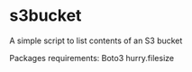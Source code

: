 # s3bucket
A simple script to list contents of an S3 bucket

Packages requirements:
Boto3
hurry.filesize
